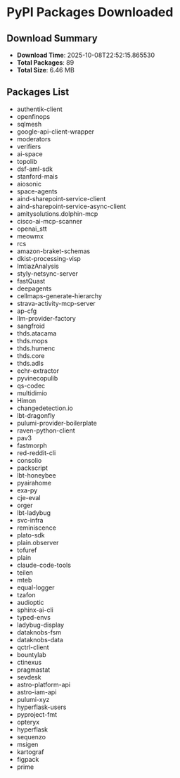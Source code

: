 # PyPI Packages Downloaded

## Download Summary
- **Download Time**: 2025-10-08T22:52:15.865530
- **Total Packages**: 89
- **Total Size**: 6.46 MB

## Packages List
- authentik-client
- openfinops
- sqlmesh
- google-api-client-wrapper
- moderators
- verifiers
- ai-space
- topolib
- dsf-aml-sdk
- stanford-mais
- aiosonic
- space-agents
- aind-sharepoint-service-client
- aind-sharepoint-service-async-client
- amitysolutions.dolphin-mcp
- cisco-ai-mcp-scanner
- openai_stt
- meowmx
- rcs
- amazon-braket-schemas
- dkist-processing-visp
- ImtiazAnalysis
- styly-netsync-server
- fastQuast
- deepagents
- cellmaps-generate-hierarchy
- strava-activity-mcp-server
- ap-cfg
- llm-provider-factory
- sangfroid
- thds.atacama
- thds.mops
- thds.humenc
- thds.core
- thds.adls
- echr-extractor
- pyvinecopulib
- qs-codec
- multidimio
- Himon
- changedetection.io
- lbt-dragonfly
- pulumi-provider-boilerplate
- raven-python-client
- pav3
- fastmorph
- red-reddit-cli
- consolio
- packscript
- lbt-honeybee
- pyairahome
- exa-py
- cje-eval
- orger
- lbt-ladybug
- svc-infra
- reminiscence
- plato-sdk
- plain.observer
- tofuref
- plain
- claude-code-tools
- teilen
- mteb
- equal-logger
- tzafon
- audioptic
- sphinx-ai-cli
- typed-envs
- ladybug-display
- dataknobs-fsm
- dataknobs-data
- qctrl-client
- bountylab
- ctinexus
- pragmastat
- sevdesk
- astro-platform-api
- astro-iam-api
- pulumi-xyz
- hyperflask-users
- pyproject-fmt
- opteryx
- hyperflask
- sequenzo
- msigen
- kartograf
- figpack
- prime
